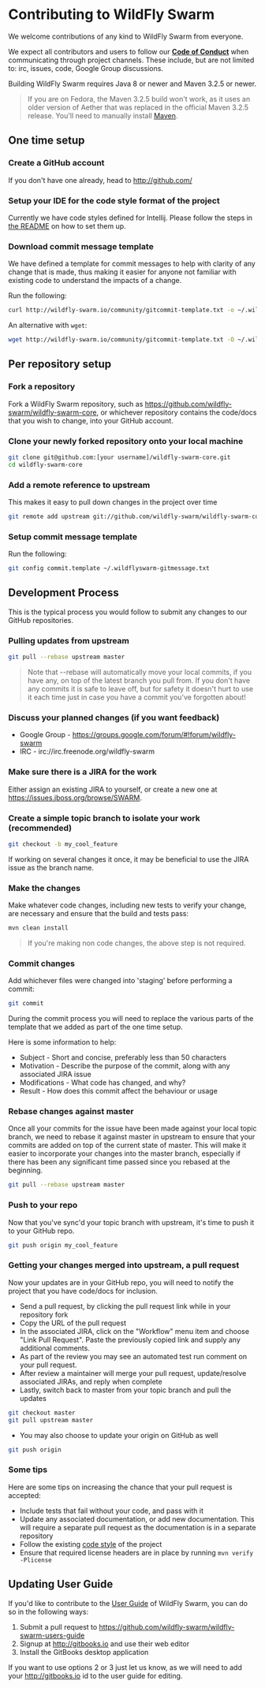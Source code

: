 # Contributing to WildFly Swarm

We welcome contributions of any kind to WildFly Swarm from everyone.

We expect all contributors and users to follow our
**[Code of Conduct](/community/code-of-conduct)** when communicating through
project channels. These include, but are not limited to: irc, issues, code,
Google Group discussions.

Building WildFly Swarm requires Java 8 or newer and Maven 3.2.5 or newer.

> If you are on Fedora, the Maven 3.2.5 build won't work, as it uses an older
> version of Aether that was replaced in the official Maven 3.2.5 release.
> You'll need to manually install [Maven](https://maven.apache.org/download.cgi).

## One time setup

### Create a GitHub account

If you don't have one already, head to http://github.com/

### Setup your IDE for the code style format of the project

Currently we have code styles defined for Intellij. Please follow the steps in [the README](https://github.com/wildfly-swarm/wildfly-swarm-parent/blob/master/ide-configs/idea/README.md)
on how to set them up.

### Download commit message template

We have defined a template for commit messages to help with clarity of any
change that is made, thus making it easier for anyone not familiar with
existing code to understand the impacts of a change.

Run the following:
```bash
curl http://wildfly-swarm.io/community/gitcommit-template.txt -o ~/.wildflyswarm-gitmessage.txt
```

An alternative with `wget`:
```bash
wget http://wildfly-swarm.io/community/gitcommit-template.txt -O ~/.wildflyswarm-gitmessage.txt
```

## Per repository setup

### Fork a repository

Fork a WildFly Swarm repository, such as https://github.com/wildfly-swarm/wildfly-swarm-core,
or whichever repository contains the code/docs that you wish to change, into
your GitHub account.

### Clone your newly forked repository onto your local machine

```bash
git clone git@github.com:[your username]/wildfly-swarm-core.git
cd wildfly-swarm-core
```

### Add a remote reference to upstream

This makes it easy to pull down changes in the project over time

```bash
git remote add upstream git://github.com/wildfly-swarm/wildfly-swarm-core.git
```

### Setup commit message template

Run the following:
```bash
git config commit.template ~/.wildflyswarm-gitmessage.txt
```

## Development Process

This is the typical process you would follow to submit any changes to our
GitHub repositories.

### Pulling updates from upstream

```bash
git pull --rebase upstream master
```

> Note that --rebase will automatically move your local commits, if you have
> any, on top of the latest branch you pull from.
> If you don't have any commits it is safe to leave off, but for safety it
> doesn't hurt to use it each time just in case you have a commit you've
> forgotten about!

### Discuss your planned changes (if you want feedback)

 * Google Group - https://groups.google.com/forum/#!forum/wildfly-swarm
 * IRC - irc://irc.freenode.org/wildfly-swarm

### Make sure there is a JIRA for the work

Either assign an existing JIRA to yourself, or create a new one at https://issues.jboss.org/browse/SWARM.

### Create a simple topic branch to isolate your work (recommended)

```bash
git checkout -b my_cool_feature
```

If working on several changes it once, it may be beneficial to use the JIRA
issue as the branch name.

### Make the changes

Make whatever code changes, including new tests to verify your change, are
necessary and ensure that the build and tests pass:

```bash
mvn clean install
```

> If you're making non code changes, the above step is not required.

### Commit changes

Add whichever files were changed into 'staging' before performing a commit:

```bash
git commit
```

During the commit process you will need to replace the various parts of the
template that we added as part of the one time setup.

Here is some information to help:
 * Subject - Short and concise, preferably less than 50 characters
 * Motivation - Describe the purpose of the commit, along with any associated JIRA issue
 * Modifications - What code has changed, and why?
 * Result - How does this commit affect the behaviour or usage

### Rebase changes against master

Once all your commits for the issue have been made against your local topic
branch, we need to rebase it against master in upstream to ensure that your
commits are added on top of the current state of master.  This will make it
easier to incorporate your changes into the master branch, especially if there
has been any significant time passed since you rebased at the beginning.

```bash
git pull --rebase upstream master
```

### Push to your repo

Now that you've sync'd your topic branch with upstream, it's time to push it to your GitHub repo.

```bash
git push origin my_cool_feature
```

### Getting your changes merged into upstream, a pull request

Now your updates are in your GitHub repo, you will need to notify the project
that you have code/docs for inclusion.

 * Send a pull request, by clicking the pull request link while in your repository fork
 * Copy the URL of the pull request
 * In the associated JIRA, click on the "Workflow" menu item and choose
 "Link Pull Request".  Paste the previously copied link and supply any
 additional comments.
 * As part of the review you may see an automated test run comment on your pull request.
 * After review a maintainer will merge your pull request, update/resolve
 associated JIRAs, and reply when complete
 * Lastly, switch back to master from your topic branch and pull the updates

```bash
git checkout master
git pull upstream master
```

 * You may also choose to update your origin on GitHub as well

```bash
git push origin
```

### Some tips

Here are some tips on increasing the chance that your pull request is accepted:
 * Include tests that fail without your code, and pass with it
 * Update any associated documentation, or add new documentation. This will
 require a separate pull request as the documentation is in a separate repository
 * Follow the existing [code style](/community/code-style) of the project
 * Ensure that required license headers are in place by running `mvn verify -Plicense`

## Updating User Guide

If you'd like to contribute to the
[User Guide](https://wildfly-swarm.gitbooks.io/wildfly-swarm-users-guide/content/)
of WildFly Swarm, you can do so in the following ways:

  1. Submit a pull request to https://github.com/wildfly-swarm/wildfly-swarm-users-guide
  2. Signup at http://gitbooks.io and use their web editor
  3. Install the GitBooks desktop application

If you want to use options 2 or 3 just let us know, as we will need to add
your http://gitbooks.io id to the user guide for editing.
